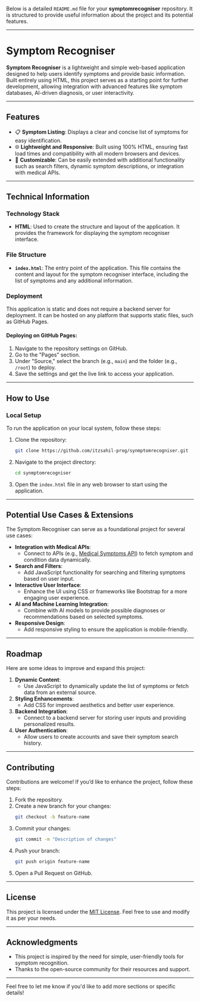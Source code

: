 Below is a detailed `README.md` file for your **symptomrecogniser** repository. It is structured to provide useful information about the project and its potential features.

---

# Symptom Recogniser

**Symptom Recogniser** is a lightweight and simple web-based application designed to help users identify symptoms and provide basic information. Built entirely using HTML, this project serves as a starting point for further development, allowing integration with advanced features like symptom databases, AI-driven diagnosis, or user interactivity.

---

## Features

- 📋 **Symptom Listing**: Displays a clear and concise list of symptoms for easy identification.
- 🌐 **Lightweight and Responsive**: Built using 100% HTML, ensuring fast load times and compatibility with all modern browsers and devices.
- 🚀 **Customizable**: Can be easily extended with additional functionality such as search filters, dynamic symptom descriptions, or integration with medical APIs.

---

## Technical Information

### Technology Stack

- **HTML**: Used to create the structure and layout of the application. It provides the framework for displaying the symptom recogniser interface.

### File Structure

- **`index.html`**: The entry point of the application. This file contains the content and layout for the symptom recogniser interface, including the list of symptoms and any additional information.

### Deployment

This application is static and does not require a backend server for deployment. It can be hosted on any platform that supports static files, such as GitHub Pages.

#### Deploying on GitHub Pages:
1. Navigate to the repository settings on GitHub.
2. Go to the "Pages" section.
3. Under "Source," select the branch (e.g., `main`) and the folder (e.g., `/root`) to deploy.
4. Save the settings and get the live link to access your application.

---

## How to Use

### Local Setup

To run the application on your local system, follow these steps:

1. Clone the repository:
   ```bash
   git clone https://github.com/itzsahil-prog/synmptomrecogniser.git
   ```
2. Navigate to the project directory:
   ```bash
   cd synmptomrecogniser
   ```
3. Open the `index.html` file in any web browser to start using the application.

---

## Potential Use Cases & Extensions

The Symptom Recogniser can serve as a foundational project for several use cases:

- **Integration with Medical APIs**:
  - Connect to APIs (e.g., [Medical Symptoms API](https://rapidapi.com/collection/medical-symptoms)) to fetch symptom and condition data dynamically.
- **Search and Filters**:
  - Add JavaScript functionality for searching and filtering symptoms based on user input.
- **Interactive User Interface**:
  - Enhance the UI using CSS or frameworks like Bootstrap for a more engaging user experience.
- **AI and Machine Learning Integration**:
  - Combine with AI models to provide possible diagnoses or recommendations based on selected symptoms.
- **Responsive Design**:
  - Add responsive styling to ensure the application is mobile-friendly.

---

## Roadmap

Here are some ideas to improve and expand this project:

1. **Dynamic Content**:
   - Use JavaScript to dynamically update the list of symptoms or fetch data from an external source.
2. **Styling Enhancements**:
   - Add CSS for improved aesthetics and better user experience.
3. **Backend Integration**:
   - Connect to a backend server for storing user inputs and providing personalized results.
4. **User Authentication**:
   - Allow users to create accounts and save their symptom search history.

---

## Contributing

Contributions are welcome! If you’d like to enhance the project, follow these steps:

1. Fork the repository.
2. Create a new branch for your changes:
   ```bash
   git checkout -b feature-name
   ```
3. Commit your changes:
   ```bash
   git commit -m "Description of changes"
   ```
4. Push your branch:
   ```bash
   git push origin feature-name
   ```
5. Open a Pull Request on GitHub.

---

## License

This project is licensed under the [MIT License](LICENSE). Feel free to use and modify it as per your needs.

---

## Acknowledgments

- This project is inspired by the need for simple, user-friendly tools for symptom recognition.
- Thanks to the open-source community for their resources and support.

--- 

Feel free to let me know if you'd like to add more sections or specific details!
